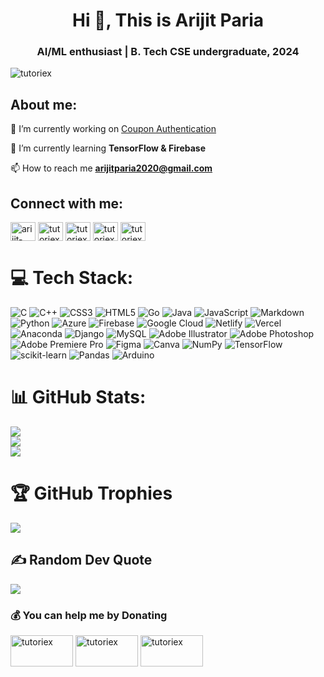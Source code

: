 <h1 align="center">Hi 👋, This is Arijit Paria</h1>
<h3 align="center">AI/ML enthusiast | B. Tech CSE undergraduate, 2024</h3>

<p align="left"> <img src="https://komarev.com/ghpvc/?username=tutoriex&label=Profile%20views&color=0e75b6&style=flat" alt="tutoriex" /> </p>

<h2 align="left">About me:</h2>

🔭 I’m currently working on [Coupon Authentication](https://github.com/TUTORIEX/Coupon-authentication)

🌱 I’m currently learning **TensorFlow & Firebase**

📫 How to reach me **arijitparia2020@gmail.com**

<h2 align="left">Connect with me:</h2>
<p align="left">
<a href="https://linkedin.com/in/arijit-paria-0234261b7" target="blank"><img align="center" src="https://raw.githubusercontent.com/rahuldkjain/github-profile-readme-generator/master/src/images/icons/Social/linked-in-alt.svg" alt="arijit-paria-0234261b7" height="30" width="40" /></a>
<a href="https://instagram.com/arijitparia_" target="blank"><img align="center" src="https://raw.githubusercontent.com/rahuldkjain/github-profile-readme-generator/master/src/images/icons/Social/instagram.svg" alt="tutoriex_" height="30" width="40" /></a>
<a href="https://www.youtube.com/channel/UCtT5S9Nyrs5jQOdruFObx5w" target="blank"><img align="center" src="https://raw.githubusercontent.com/rahuldkjain/github-profile-readme-generator/master/src/images/icons/Social/youtube.svg" alt="tutoriex" height="30" width="40" /></a>
<a href="https://www.facebook.com/arijitparia2002/" target="blank"><img align="center" src="https://raw.githubusercontent.com/rahuldkjain/github-profile-readme-generator/master/src/images/icons/Social/facebook.svg" alt="tutoriex" height="30" width="40" /></a>
<a href="https://in.pinterest.com/arijitparia2020/" target="blank"><img align="center" src="https://raw.githubusercontent.com/rahuldkjain/github-profile-readme-generator/master/src/images/icons/Social/pinterest.svg" alt="tutoriex" height="30" width="40" /></a>

 <!--
<a href="https://codepen.io/arijit2002" target="blank"><img align="center" src="https://raw.githubusercontent.com/rahuldkjain/github-profile-readme-generator/master/src/images/icons/Social/codepen.svg" alt="arijit2002" height="30" width="40" /></a>
<a href="https://stackoverflow.com/users/20052137" target="blank"><img align="center" src="https://raw.githubusercontent.com/rahuldkjain/github-profile-readme-generator/master/src/images/icons/Social/stack-overflow.svg" alt="20052137" height="30" width="40" /></a>
<a href="https://www.leetcode.com/arijitparia2020/" target="blank"><img align="center" src="https://raw.githubusercontent.com/rahuldkjain/github-profile-readme-generator/master/src/images/icons/Social/leet-code.svg" alt="arijitparia2020/" height="30" width="40" /></a>
<a href="https://www.hackerearth.com/arijitparia2020" target="blank"><img align="center" src="https://raw.githubusercontent.com/rahuldkjain/github-profile-readme-generator/master/src/images/icons/Social/hackerearth.svg" alt="arijitparia2020" height="30" width="40" /></a>
<a href="https://auth.geeksforgeeks.org/user/arijitparia2020" target="blank"><img align="center" src="https://raw.githubusercontent.com/rahuldkjain/github-profile-readme-generator/master/src/images/icons/Social/geeks-for-geeks.svg" alt="arijitparia2020" height="30" width="40" /></a>
</p><hr>
-->


# 💻 Tech Stack:
![C](https://img.shields.io/badge/c-%2300599C.svg?style=flat-square&logo=c&logoColor=white) ![C++](https://img.shields.io/badge/c++-%2300599C.svg?style=flat-square&logo=c%2B%2B&logoColor=white) ![CSS3](https://img.shields.io/badge/css3-%231572B6.svg?style=flat-square&logo=css3&logoColor=white) ![HTML5](https://img.shields.io/badge/html5-%23E34F26.svg?style=flat-square&logo=html5&logoColor=white) ![Go](https://img.shields.io/badge/go-%2300ADD8.svg?style=flat-square&logo=go&logoColor=white) ![Java](https://img.shields.io/badge/java-%23ED8B00.svg?style=flat-square&logo=java&logoColor=white) ![JavaScript](https://img.shields.io/badge/javascript-%23323330.svg?style=flat-square&logo=javascript&logoColor=%23F7DF1E) ![Markdown](https://img.shields.io/badge/markdown-%23000000.svg?style=flat-square&logo=markdown&logoColor=white) ![Python](https://img.shields.io/badge/python-3670A0?style=flat-square&logo=python&logoColor=ffdd54) ![Azure](https://img.shields.io/badge/azure-%230072C6.svg?style=flat-square&logo=azure-devops&logoColor=white) ![Firebase](https://img.shields.io/badge/firebase-%23039BE5.svg?style=flat-square&logo=firebase) ![Google Cloud](https://img.shields.io/badge/Google%20Cloud-%234285F4.svg?style=flat-square&logo=google-cloud&logoColor=white) ![Netlify](https://img.shields.io/badge/netlify-%23000000.svg?style=flat-square&logo=netlify&logoColor=#00C7B7) ![Vercel](https://img.shields.io/badge/vercel-%23000000.svg?style=flat-square&logo=vercel&logoColor=white) ![Anaconda](https://img.shields.io/badge/Anaconda-%2344A833.svg?style=flat-square&logo=anaconda&logoColor=white) ![Django](https://img.shields.io/badge/django-%23092E20.svg?style=flat-square&logo=django&logoColor=white) ![MySQL](https://img.shields.io/badge/mysql-%2300f.svg?style=flat-square&logo=mysql&logoColor=white) ![Adobe Illustrator](https://img.shields.io/badge/adobeillustrator-%23FF9A00.svg?style=flat-square&logo=adobeillustrator&logoColor=white) ![Adobe Photoshop](https://img.shields.io/badge/adobephotoshop-%2331A8FF.svg?style=flat-square&logo=adobephotoshop&logoColor=white) ![Adobe Premiere Pro](https://img.shields.io/badge/Adobe%20Premiere%20Pro-9999FF.svg?style=flat-square&logo=Adobe%20Premiere%20Pro&logoColor=white) 	![Figma](https://img.shields.io/badge/figma-%23F24E1E.svg?style=flat-square&logo=figma&logoColor=white) ![Canva](https://img.shields.io/badge/Canva-%2300C4CC.svg?style=flat-square&logo=Canva&logoColor=white) ![NumPy](https://img.shields.io/badge/numpy-%23013243.svg?style=flat-square&logo=numpy&logoColor=white) ![TensorFlow](https://img.shields.io/badge/TensorFlow-%23FF6F00.svg?style=flat-square&logo=TensorFlow&logoColor=white) ![scikit-learn](https://img.shields.io/badge/scikit--learn-%23F7931E.svg?style=flat-square&logo=scikit-learn&logoColor=white) ![Pandas](https://img.shields.io/badge/pandas-%23150458.svg?style=flat-square&logo=pandas&logoColor=white) ![Arduino](https://img.shields.io/badge/-Arduino-00979D?style=flat-square&logo=Arduino&logoColor=white)

# 📊 GitHub Stats:
![](https://github-readme-stats.vercel.app/api?username=arijitparia2002&theme=dark&hide_border=false&include_all_commits=true&count_private=false)<br/>
![](https://github-readme-streak-stats.herokuapp.com/?user=arijitparia2002&theme=dark&hide_border=false)<br/>
![](https://github-readme-stats.vercel.app/api/top-langs/?username=arijitparia2002&theme=dark&hide_border=false&include_all_commits=true&count_private=false&layout=compact)

# 🏆 GitHub Trophies
![](https://github-profile-trophy.vercel.app/?username=arijitparia2002&theme=radical&no-frame=false&no-bg=false&margin-w=4)

## ✍️ Random Dev Quote
![](https://quotes-github-readme.vercel.app/api?type=horizontal&theme=merko)

<!---
### 😂 Random Dev Meme
(<img src="https://random-memer.herokuapp.com/" width="512px"/>)
--->

 ### 💰 You can help me by Donating
<a href="https://p.paytm.me/xCTH/dq8b89i7" target="blank"><img align="center" src="https://www.logo.wine/a/logo/Paytm/Paytm-Logo.wine.svg" alt="tutoriex" height="50" width="100" /></a>
<a href="https://buymeacoffee.com/arijitparia" target="blank"><img align="center" src="https://www.logo.wine/a/logo/PayPal/PayPal-Logo.wine.svg" alt="tutoriex" height="50" width="100" /></a>
<a href="https://buymeacoffee.com/arijitparia" target="blank"><img align="center" src="https://www.buymeacoffee.com/assets/img/guidelines/download-assets-2.svg" alt="tutoriex" height="50" width="100" /></a>
</p>


  
